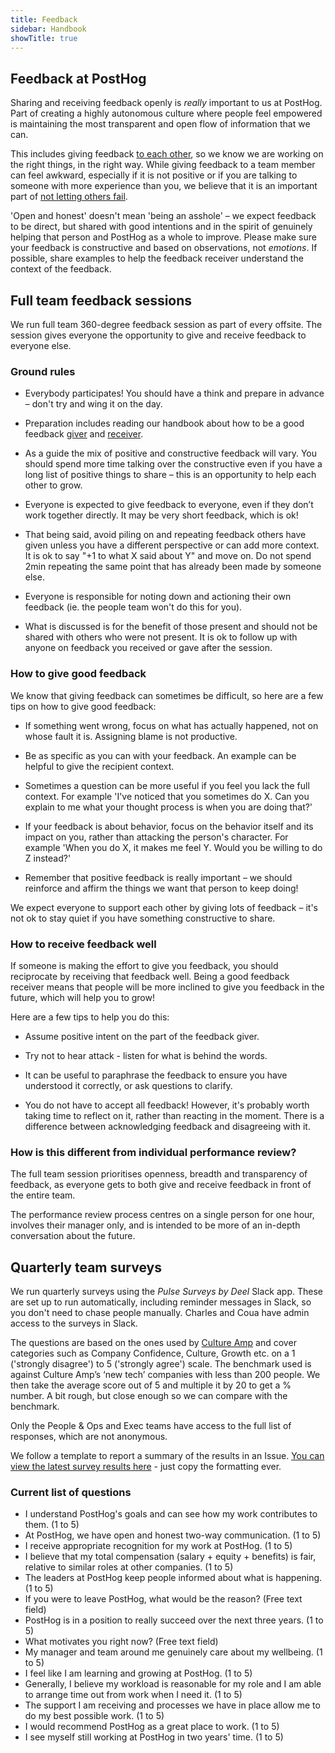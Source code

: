 ```yaml
---
title: Feedback
sidebar: Handbook
showTitle: true
---
```


## Feedback at PostHog

Sharing and receiving feedback openly is _really_ important to us at PostHog. Part of creating a highly autonomous culture where people feel empowered is maintaining the most transparent and open flow of information that we can. 

This includes giving feedback [to each other](/handbook/company/values#step-on-toes), so we know we are working on the right things, in the right way. While giving feedback to a team member can feel awkward, especially if it is not positive or if you are talking to someone with more experience than you, we believe that it is an important part of [not letting others fail](/handbook/company/culture#dont-let-others-fail). 

'Open and honest' doesn't mean 'being an asshole' – we expect feedback to be direct, but shared with good intentions and in the spirit of genuinely helping that person and PostHog as a whole to improve. Please make sure your feedback is constructive and based on observations, not _emotions_. If possible, share examples to help the feedback receiver understand the context of the feedback. 

## Full team feedback sessions

We run full team 360-degree feedback session as part of every offsite. The session gives everyone the opportunity to give and receive feedback to everyone else.

### Ground rules
- Everybody participates! You should have a think and prepare in advance – don't try and wing it on the day.

- Preparation includes reading our handbook about how to be a good feedback [giver](/handbook/people/feedback#how-to-give-good-feedback) and [receiver](/handbook/people/feedback#how-to-receive-feedback-well).

- As a guide the mix of positive and constructive feedback will vary. You should spend more time talking over the constructive even if you have a long list of positive things to share – this is an opportunity to help each other to grow. 

- Everyone is  expected to give feedback to everyone, even if they don’t work together directly. It may be very short feedback, which is ok! 

- That being said, avoid piling on and repeating feedback others have given unless you have a different perspective or can add more context. It is ok to say "+1 to what X said about Y" and move on. Do not spend 2min repeating the same point that has already been made by someone else. 

- Everyone is responsible for noting down and actioning their own feedback (ie. the people team won't do this for you).

- What is discussed is for the benefit of those present and should not be shared with others who were not present. It is ok to follow up with anyone on feedback you received or gave after the session. 

### How to give good feedback

We know that giving feedback can sometimes be difficult, so here are a few tips on how to give good feedback:

- If something went wrong, focus on what has actually happened, not on whose fault it is. Assigning blame is not productive. 

- Be as specific as you can with your feedback. An example can be helpful to give the recipient context. 

- Sometimes a question can be more useful if you feel you lack the full context. For example 'I've noticed that you sometimes do X. Can you explain to me what your thought process is when you are doing that?' 

- If your feedback is about behavior, focus on the behavior itself and its impact on you, rather than attacking the person's character. For example 'When you do X, it makes me feel Y. Would you be willing to do Z instead?'

- Remember that positive feedback is really important – we should reinforce and affirm the things we want that person to keep doing!

We expect everyone to support each other by giving lots of feedback – it's not ok to stay quiet if you have something constructive to share. 

### How to receive feedback well

If someone is making the effort to give you feedback, you should reciprocate by receiving that feedback well. Being a good feedback receiver means that people will be more inclined to give you feedback in the future, which will help you to grow!

Here are a few tips to help you do this:

- Assume positive intent on the part of the feedback giver.
 
- Try not to hear attack - listen for what is behind the words.

- It can be useful to paraphrase the feedback to ensure you have understood it correctly, or ask questions to clarify. 

- You do not have to accept all feedback! However, it's probably worth taking time to reflect on it, rather than reacting in the moment. There is a difference between acknowledging feedback and disagreeing with it. 

### How is this different from individual performance review?

The full team session prioritises openness, breadth and transparency of feedback, as everyone gets to both give and receive feedback in front of the entire team. 

The performance review process centres on a single person for one hour, involves their manager only, and is intended to be more of an in-depth conversation about the future.

## Quarterly team surveys

We run quarterly surveys using the _Pulse Surveys by Deel_ Slack app. These are set up to run automatically, including reminder messages in Slack, so you don't need to chase people manually. Charles and Coua have admin access to the surveys in Slack. 

The questions are based on the ones used by [Culture Amp](https://www.cultureamp.com/) and cover categories such as Company Confidence, Culture, Growth etc. on a 1 ('strongly disagree') to 5 ('strongly agree') scale. The benchmark used is against Culture Amp’s ‘new tech’ companies with less than 200 people. We then take the average score out of 5 and multiple it by 20 to get a % number. A bit rough, but close enough so we can compare with the benchmark.

Only the People & Ops and Exec teams have access to the full list of responses, which are not anonymous. 

We follow a template to report a summary of the results in an Issue. [You can view the latest survey results here](https://github.com/PostHog/company-internal/issues/960) - just copy the formatting ever.  

### Current list of questions

- I understand PostHog's goals and can see how my work contributes to them. (1 to 5)
- At PostHog, we have open and honest two-way communication. (1 to 5)
- I receive appropriate recognition for my work at PostHog. (1 to 5)
- I believe that my total compensation (salary + equity + benefits) is fair, relative to similar roles at other companies. (1 to 5)
- The leaders at PostHog keep people informed about what is happening. (1 to 5)
- If you were to leave PostHog, what would be the reason? (Free text field)
- PostHog is in a position to really succeed over the next three years. (1 to 5)
- What motivates you right now? (Free text field)
- My manager and team around me genuinely care about my wellbeing. (1 to 5)
- I feel like I am learning and growing at PostHog. (1 to 5)
- Generally, I believe my workload is reasonable for my role and I am able to arrange time out from work when I need it. (1 to 5)
- The support I am receiving and processes we have in place allow me to do my best possible work. (1 to 5)
- I would recommend PostHog as a great place to work. (1 to 5)
- I see myself still working at PostHog in two years' time. (1 to 5)
